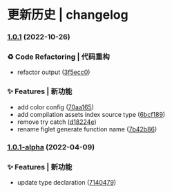 # 更新历史 | changelog 


### [1.0.1](https://github.com/qiuysh/figlet-console-webpack-plugin/compare/v1.0.1-alpha...v1.0.1) (2022-10-26)


### ♻ Code Refactoring | 代码重构

* refactor output ([3f5ecc0](https://github.com/qiuysh/figlet-console-webpack-plugin/commit/3f5ecc00d96695b18813e37e4e53551db085b6f9))


### ✨ Features | 新功能

* add color config ([70aa165](https://github.com/qiuysh/figlet-console-webpack-plugin/commit/70aa165050f020f9728ec42d679e78293274df0f))
* add compilation assets index source type ([6bcf189](https://github.com/qiuysh/figlet-console-webpack-plugin/commit/6bcf189d97c08253f92491d25b5bfbff6a8fb2cd))
* remove try catch ([d18224e](https://github.com/qiuysh/figlet-console-webpack-plugin/commit/d18224e833cdbcd048cee4d0ea1d1505651f652a))
* rename figlet generate function name ([7b42b86](https://github.com/qiuysh/figlet-console-webpack-plugin/commit/7b42b861170e12131afc6882925a6d6f9d6a6eaa))

### [1.0.1-alpha](https://github.com/qiuysh/figlet-console-webpack-plugin/compare/v1.0.0-alpha...v1.0.1-alpha) (2022-04-09)


### ✨ Features | 新功能

* update type declaration ([7140479](https://github.com/qiuysh/figlet-console-webpack-plugin/commit/7140479e9689ac3f8f0c0117662ba36532d0eb9e))

